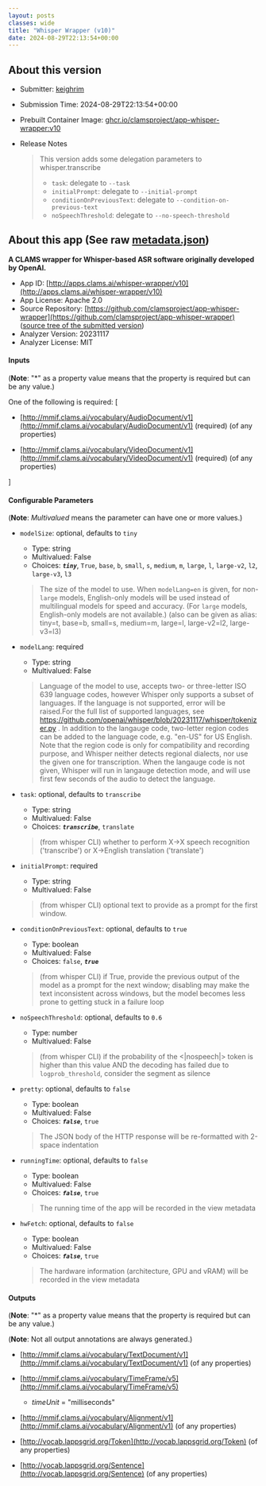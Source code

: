 ```yaml
---
layout: posts
classes: wide
title: "Whisper Wrapper (v10)"
date: 2024-08-29T22:13:54+00:00
---
```

## About this version

- Submitter: [keighrim](https://github.com/keighrim)
- Submission Time: 2024-08-29T22:13:54+00:00
- Prebuilt Container Image: [ghcr.io/clamsproject/app-whisper-wrapper:v10](https://github.com/clamsproject/app-whisper-wrapper/pkgs/container/app-whisper-wrapper/v10)
- Release Notes

    > This version adds some delegation parameters to whisper.transcribe  
    > - `task`: delegate to `--task`  
    > - `initialPrompt`: delegate to `--initial-prompt`  
    > - `conditionOnPreviousText`: delegate to `--condition-on-previous-text`  
    > - `noSpeechThreshold`: delegate to `--no-speech-threshold`

## About this app (See raw [metadata.json](metadata.json))

**A CLAMS wrapper for Whisper-based ASR software originally developed by OpenAI.**

- App ID: [http://apps.clams.ai/whisper-wrapper/v10](http://apps.clams.ai/whisper-wrapper/v10)
- App License: Apache 2.0
- Source Repository: [https://github.com/clamsproject/app-whisper-wrapper](https://github.com/clamsproject/app-whisper-wrapper) ([source tree of the submitted version](https://github.com/clamsproject/app-whisper-wrapper/tree/v10))
- Analyzer Version: 20231117
- Analyzer License: MIT


#### Inputs
(**Note**: "*" as a property value means that the property is required but can be any value.)

One of the following is required: [
- [http://mmif.clams.ai/vocabulary/AudioDocument/v1](http://mmif.clams.ai/vocabulary/AudioDocument/v1) (required)
(of any properties)

- [http://mmif.clams.ai/vocabulary/VideoDocument/v1](http://mmif.clams.ai/vocabulary/VideoDocument/v1) (required)
(of any properties)



]


#### Configurable Parameters
(**Note**: _Multivalued_ means the parameter can have one or more values.)

- `modelSize`: optional, defaults to `tiny`

    - Type: string
    - Multivalued: False
    - Choices: **_`tiny`_**, `True`, `base`, `b`, `small`, `s`, `medium`, `m`, `large`, `l`, `large-v2`, `l2`, `large-v3`, `l3`


    > The size of the model to use. When `modelLang=en` is given, for non-`large` models, English-only models will be used instead of multilingual models for speed and accuracy. (For `large` models, English-only models are not available.) (also can be given as alias: tiny=t, base=b, small=s, medium=m, large=l, large-v2=l2, large-v3=l3)
- `modelLang`: required

    - Type: string
    - Multivalued: False


    > Language of the model to use, accepts two- or three-letter ISO 639 language codes, however Whisper only supports a subset of languages. If the language is not supported, error will be raised.For the full list of supported languages, see https://github.com/openai/whisper/blob/20231117/whisper/tokenizer.py . In addition to the langauge code, two-letter region codes can be added to the language code, e.g. "en-US" for US English. Note that the region code is only for compatibility and recording purpose, and Whisper neither detects regional dialects, nor use the given one for transcription. When the langauge code is not given, Whisper will run in langauge detection mode, and will use first few seconds of the audio to detect the language.
- `task`: optional, defaults to `transcribe`

    - Type: string
    - Multivalued: False
    - Choices: **_`transcribe`_**, `translate`


    > (from whisper CLI) whether to perform X->X speech recognition ('transcribe') or X->English translation ('translate')
- `initialPrompt`: required

    - Type: string
    - Multivalued: False


    > (from whisper CLI) optional text to provide as a prompt for the first window.
- `conditionOnPreviousText`: optional, defaults to `true`

    - Type: boolean
    - Multivalued: False
    - Choices: `false`, **_`true`_**


    > (from whisper CLI) if True, provide the previous output of the model as a prompt for the next window; disabling may make the text inconsistent across windows, but the model becomes less prone to getting stuck in a failure loop
- `noSpeechThreshold`: optional, defaults to `0.6`

    - Type: number
    - Multivalued: False


    > (from whisper CLI) if the probability of the <|nospeech|> token is higher than this value AND the decoding has failed due to `logprob_threshold`, consider the segment as silence
- `pretty`: optional, defaults to `false`

    - Type: boolean
    - Multivalued: False
    - Choices: **_`false`_**, `true`


    > The JSON body of the HTTP response will be re-formatted with 2-space indentation
- `runningTime`: optional, defaults to `false`

    - Type: boolean
    - Multivalued: False
    - Choices: **_`false`_**, `true`


    > The running time of the app will be recorded in the view metadata
- `hwFetch`: optional, defaults to `false`

    - Type: boolean
    - Multivalued: False
    - Choices: **_`false`_**, `true`


    > The hardware information (architecture, GPU and vRAM) will be recorded in the view metadata


#### Outputs
(**Note**: "*" as a property value means that the property is required but can be any value.)

(**Note**: Not all output annotations are always generated.)

- [http://mmif.clams.ai/vocabulary/TextDocument/v1](http://mmif.clams.ai/vocabulary/TextDocument/v1)
(of any properties)

- [http://mmif.clams.ai/vocabulary/TimeFrame/v5](http://mmif.clams.ai/vocabulary/TimeFrame/v5)
    - _timeUnit_ = "milliseconds"

- [http://mmif.clams.ai/vocabulary/Alignment/v1](http://mmif.clams.ai/vocabulary/Alignment/v1)
(of any properties)

- [http://vocab.lappsgrid.org/Token](http://vocab.lappsgrid.org/Token)
(of any properties)

- [http://vocab.lappsgrid.org/Sentence](http://vocab.lappsgrid.org/Sentence)
(of any properties)

